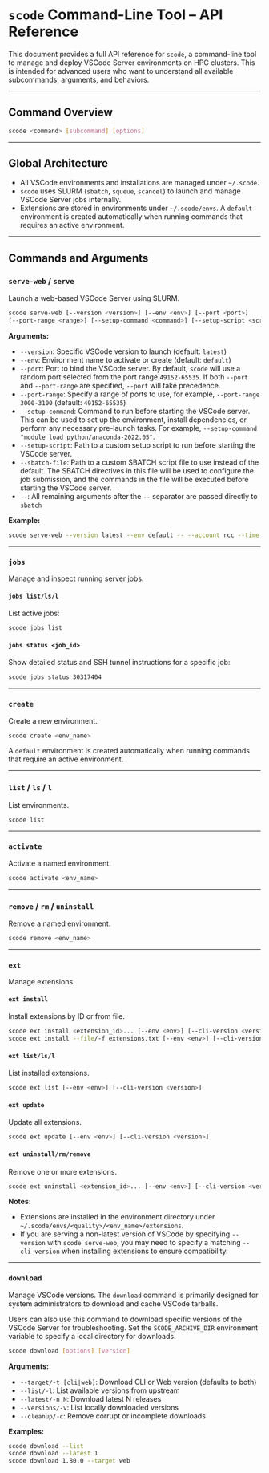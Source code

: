# `scode` Command-Line Tool – API Reference

This document provides a full API reference for `scode`, a command-line tool to manage and deploy VSCode Server environments on HPC clusters. This is intended for advanced users who want to understand all available subcommands, arguments, and behaviors.

---

## Command Overview

```bash
scode <command> [subcommand] [options]
```

---

## Global Architecture

- All VSCode environments and installations are managed under `~/.scode`.
- `scode` uses SLURM (`sbatch`, `squeue`, `scancel`) to launch and manage VSCode Server jobs internally.
- Extensions are stored in environments under `~/.scode/envs`. A `default` environment is created automatically when running commands that requires an active environment.

---

## Commands and Arguments

### `serve-web` / `serve`

Launch a web-based VSCode Server using SLURM.

```bash
scode serve-web [--version <version>] [--env <env>] [--port <port>]
[--port-range <range>] [--setup-command <command>] [--setup-script <script>] [--sbatch-file <file>] -- [sbatch args]
```

**Arguments:**

- `--version`: Specific VSCode version to launch (default: `latest`)
- `--env`: Environment name to activate or create (default: `default`)
- `--port`: Port to bind the VSCode server. By default, `scode` will use a random port selected from the port range `49152-65535`. If both `--port` and `--port-range` are specified, `--port` will take precedence.
- `--port-range`: Specify a range of ports to use, for example, `--port-range 3000-3100` (default: `49152-65535`)
- `--setup-command`: Command to run before starting the VSCode server. This can be used to set up the environment, install dependencies, or perform any necessary pre-launch tasks. For example, `--setup-command "module load python/anaconda-2022.05"`.
- `--setup-script`: Path to a custom setup script to run before starting the VSCode server.
- `--sbatch-file`: Path to a custom SBATCH script file to use instead of the default. The SBATCH directives in this file will be used to configure the job submission, and the commands in the file will be executed before starting the VSCode server.
- `--`: All remaining arguments after the `--` separator are passed directly to `sbatch`

**Example:**

```bash
scode serve-web --version latest --env default -- --account rcc --time 01:00:00 --partition caslake
```

---

### `jobs`

Manage and inspect running server jobs.

#### `jobs list/ls/l`

List active jobs:
```bash
scode jobs list
```

#### `jobs status <job_id>`

Show detailed status and SSH tunnel instructions for a specific job:
```bash
scode jobs status 30317404
```

---

### `create`

Create a new environment.

```bash
scode create <env_name>
```

A `default` environment is created automatically when running commands that require an active environment.

---

### `list` / `ls` / `l`

List environments.

```bash
scode list
```

---

### `activate`

Activate a named environment.

```bash
scode activate <env_name>
```

---

### `remove` / `rm` / `uninstall`

Remove a named environment.

```bash
scode remove <env_name>
```

---

### `ext`

Manage extensions.

#### `ext install`

Install extensions by ID or from file.
```bash
scode ext install <extension_id>... [--env <env>] [--cli-version <version>] [--force]
scode ext install --file/-f extensions.txt [--env <env>] [--cli-version <version>] [--force]
```

#### `ext list/ls/l`

List installed extensions.
```bash
scode ext list [--env <env>] [--cli-version <version>]
```

#### `ext update`

Update all extensions.
```bash
scode ext update [--env <env>] [--cli-version <version>]
```

#### `ext uninstall/rm/remove`

Remove one or more extensions.
```bash
scode ext uninstall <extension_id>... [--env <env>] [--cli-version <version>]
```

**Notes:**

- Extensions are installed in the environment directory under `~/.scode/envs/<quality>/<env_name>/extensions`.
- If you are serving a non-latest version of VSCode by specifying `--version` with `scode serve-web`, you may need to specify a matching `--cli-version` when installing extensions to ensure compatibility.

---

### `download`

Manage VSCode versions. The `download` command is primarily designed for system administrators to download and cache VSCode tarballs.

Users can also use this command to download specific versions of the VSCode Server for troubleshooting. Set the `SCODE_ARCHIVE_DIR` environment variable to specify a local directory for downloads.

```bash
scode download [options] [version]
```

**Arguments:**

- `--target/-t [cli|web]`: Download CLI or Web version (defaults to both)
- `--list/-l`: List available versions from upstream
- `--latest/-n N`: Download latest N releases
- `--versions/-v`: List locally downloaded versions
- `--cleanup/-c`: Remove corrupt or incomplete downloads

**Examples:**

```bash
scode download --list
scode download --latest 1
scode download 1.80.0 --target web
```
